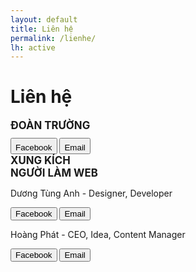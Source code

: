 ```yaml
---
layout: default
title: Liên hệ
permalink: /lienhe/
lh: active
---
```

<h1>Liên hệ</h1>
<big><b>ĐOÀN TRƯỜNG</b></big><br>
<button type="button" style="
    padding-top: 6px;
    margin-top: 10px;
" class="btn btn-info" onclick="location.href='https://www.facebook.com/Đoàn-Trường-THPT-Chuyên-Biên-Hòa-1318791134932333/';">
   <i class="fab fa-facebook-square"></i>
Facebook</button>
<button type="button" style="
    padding-top: 6px;
    margin-top: 10px;
" class="btn btn-info" onclick="location.href='mailto:hoaiduong281983@gmail.com';">
   <i class="fas fa-envelope"></i>
Email</button><br>
<big><b>XUNG KÍCH</b></big><br>
<big><b>NGƯỜI LÀM WEB</b></big><br>
<p>Dương Tùng Anh - Designer, Developer</p>
<button type="button" class="btn btn-info" onclick="location.href='https://www.facebook.com/tunnaduong/';">
   <i class="fab fa-facebook-square"></i>
Facebook</button>
<button type="button" class="btn btn-info" onclick="location.href='mailto:tunnaduong@gmail.com';">
   <i class="fas fa-envelope"></i>
Email</button>
<p>Hoàng Phát - CEO, Idea, Content Manager</p>
<button type="button" class="btn btn-info" onclick="location.href='https://https://www.facebook.com/hoang.phat.handsome';">
   <i class="fab fa-facebook-square"></i>
Facebook</button>
<button type="button" class="btn btn-info" onclick="location.href='mailto:hoangphata1k60@gmail.com';">
   <i class="fas fa-envelope"></i>
Email</button>